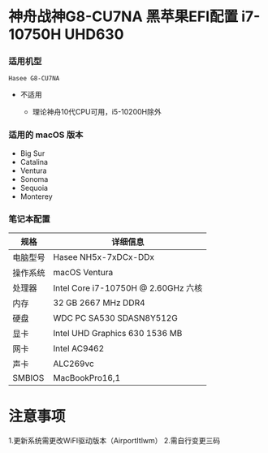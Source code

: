 # 神舟战神G8-CU7NA 黑苹果EFI配置 i7-10750H UHD630

### 适用机型
    Hasee G8-CU7NA
    
* 不适用

    - 理论神舟10代CPU可用，i5-10200H除外


### 适用的 macOS  版本
- Big Sur
- Catalina 
- Ventura
- Sonoma
- Sequoia
- Monterey

### 笔记本配置

| 规格     | 详细信息                                                |
| -------- | ----------------------------------------------------- |
| 电脑型号 | Hasee NH5x-7xDCx-DDx                                 |
| 操作系统 | macOS Ventura                                  |
| 处理器   | Intel Core i7-10750H @ 2.60GHz 六核                   |
| 内存     | 32 GB 2667 MHz DDR4                        |
| 硬盘     | WDC PC SA530 SDASN8Y512G                     |
| 显卡     | Intel UHD Graphics 630 1536 MB    |
| 网卡     | Intel AC9462                     |
| 声卡     | ALC269vc                                |
|SMBIOS | MacBookPro16,1     |

# 注意事项
1.更新系统需更改WiFI驱动版本（AirportItlwm）
2.需自行变更三码

